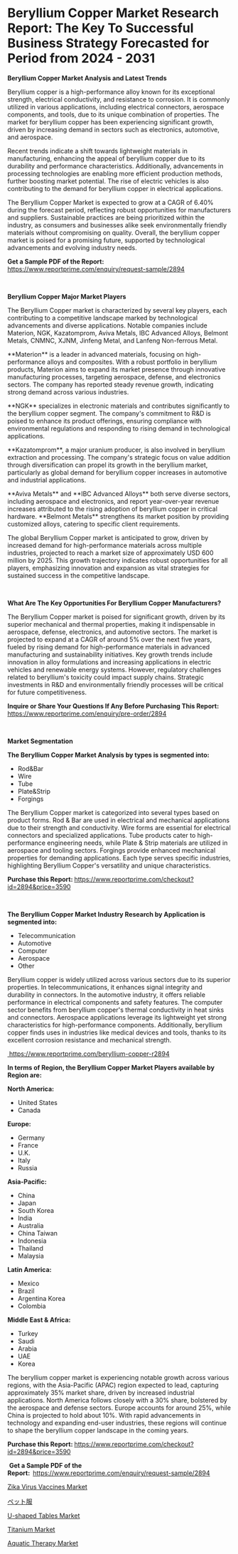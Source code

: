 <p><h1>Beryllium Copper Market Research Report: The Key To Successful Business Strategy Forecasted for Period from 2024 - 2031</h1></p><p><strong>Beryllium Copper Market Analysis and Latest Trends</strong></p>
<p><p>Beryllium copper is a high-performance alloy known for its exceptional strength, electrical conductivity, and resistance to corrosion. It is commonly utilized in various applications, including electrical connectors, aerospace components, and tools, due to its unique combination of properties. The market for beryllium copper has been experiencing significant growth, driven by increasing demand in sectors such as electronics, automotive, and aerospace.</p><p>Recent trends indicate a shift towards lightweight materials in manufacturing, enhancing the appeal of beryllium copper due to its durability and performance characteristics. Additionally, advancements in processing technologies are enabling more efficient production methods, further boosting market potential. The rise of electric vehicles is also contributing to the demand for beryllium copper in electrical applications.</p><p>The Beryllium Copper Market is expected to grow at a CAGR of 6.40% during the forecast period, reflecting robust opportunities for manufacturers and suppliers. Sustainable practices are being prioritized within the industry, as consumers and businesses alike seek environmentally friendly materials without compromising on quality. Overall, the beryllium copper market is poised for a promising future, supported by technological advancements and evolving industry needs.</p></p>
<p><strong>Get a Sample PDF of the Report:&nbsp;</strong> <a href="https://www.reportprime.com/enquiry/request-sample/2894">https://www.reportprime.com/enquiry/request-sample/2894</a></p>
<p>&nbsp;</p>
<p><strong>Beryllium Copper Major Market Players</strong></p>
<p><p>The Beryllium Copper market is characterized by several key players, each contributing to a competitive landscape marked by technological advancements and diverse applications. Notable companies include Materion, NGK, Kazatomprom, Aviva Metals, IBC Advanced Alloys, Belmont Metals, CNMNC, XJNM, Jinfeng Metal, and Lanfeng Non-ferrous Metal.</p><p>**Materion** is a leader in advanced materials, focusing on high-performance alloys and composites. With a robust portfolio in beryllium products, Materion aims to expand its market presence through innovative manufacturing processes, targeting aerospace, defense, and electronics sectors. The company has reported steady revenue growth, indicating strong demand across various industries.</p><p>**NGK** specializes in electronic materials and contributes significantly to the beryllium copper segment. The company's commitment to R&D is poised to enhance its product offerings, ensuring compliance with environmental regulations and responding to rising demand in technological applications.</p><p>**Kazatomprom**, a major uranium producer, is also involved in beryllium extraction and processing. The company's strategic focus on value addition through diversification can propel its growth in the beryllium market, particularly as global demand for beryllium copper increases in automotive and industrial applications.</p><p>**Aviva Metals** and **IBC Advanced Alloys** both serve diverse sectors, including aerospace and electronics, and report year-over-year revenue increases attributed to the rising adoption of beryllium copper in critical hardware. **Belmont Metals** strengthens its market position by providing customized alloys, catering to specific client requirements.</p><p>The global Beryllium Copper market is anticipated to grow, driven by increased demand for high-performance materials across multiple industries, projected to reach a market size of approximately USD 600 million by 2025. This growth trajectory indicates robust opportunities for all players, emphasizing innovation and expansion as vital strategies for sustained success in the competitive landscape.</p></p>
<p>&nbsp;</p>
<p><strong>What Are The Key Opportunities For Beryllium Copper Manufacturers?</strong></p>
<p><p>The Beryllium Copper market is poised for significant growth, driven by its superior mechanical and thermal properties, making it indispensable in aerospace, defense, electronics, and automotive sectors. The market is projected to expand at a CAGR of around 5% over the next five years, fueled by rising demand for high-performance materials in advanced manufacturing and sustainability initiatives. Key growth trends include innovation in alloy formulations and increasing applications in electric vehicles and renewable energy systems. However, regulatory challenges related to beryllium's toxicity could impact supply chains. Strategic investments in R&D and environmentally friendly processes will be critical for future competitiveness.</p></p>
<p><strong>Inquire or Share Your Questions If Any Before Purchasing This Report:</strong> <a href="https://www.reportprime.com/enquiry/pre-order/2894">https://www.reportprime.com/enquiry/pre-order/2894</a></p>
<p>&nbsp;</p>
<p><strong>Market Segmentation</strong></p>
<p><strong>The Beryllium Copper Market Analysis by types is segmented into:</strong></p>
<p><ul><li>Rod&Bar</li><li>Wire</li><li>Tube</li><li>Plate&Strip</li><li>Forgings</li></ul></p>
<p><p>The Beryllium Copper market is categorized into several types based on product forms. Rod & Bar are used in electrical and mechanical applications due to their strength and conductivity. Wire forms are essential for electrical connectors and specialized applications. Tube products cater to high-performance engineering needs, while Plate & Strip materials are utilized in aerospace and tooling sectors. Forgings provide enhanced mechanical properties for demanding applications. Each type serves specific industries, highlighting Beryllium Copper's versatility and unique characteristics.</p></p>
<p><strong>Purchase this Report:&nbsp;</strong><a href="https://www.reportprime.com/checkout?id=2894&price=3590">https://www.reportprime.com/checkout?id=2894&price=3590</a></p>
<p>&nbsp;</p>
<p><strong>The Beryllium Copper Market Industry Research by Application is segmented into:</strong></p>
<p><ul><li>Telecommunication</li><li>Automotive</li><li>Computer</li><li>Aerospace</li><li>Other</li></ul></p>
<p><p>Beryllium copper is widely utilized across various sectors due to its superior properties. In telecommunications, it enhances signal integrity and durability in connectors. In the automotive industry, it offers reliable performance in electrical components and safety features. The computer sector benefits from beryllium copper's thermal conductivity in heat sinks and connectors. Aerospace applications leverage its lightweight yet strong characteristics for high-performance components. Additionally, beryllium copper finds uses in industries like medical devices and tools, thanks to its excellent corrosion resistance and mechanical strength.</p></p>
<p><a href="https://www.reportprime.com/beryllium-copper-r2894">&nbsp;https://www.reportprime.com/beryllium-copper-r2894</a></p>
<p><strong>In terms of Region, the Beryllium Copper Market Players available by Region are:</strong></p>
<p>
    <p> <strong> North America: </strong>
        <ul>
            <li>United States</li>
            <li>Canada</li>
        </ul>
        </p> 
    <p> <strong> Europe: </strong>
        <ul>
            <li>Germany</li>
            <li>France</li>
            <li>U.K.</li>
            <li>Italy</li>
            <li>Russia</li>
        </ul>
        </p> 
    <p> <strong> Asia-Pacific: </strong>
        <ul>
            <li>China</li>
            <li>Japan</li>
            <li>South Korea</li>
            <li>India</li>
            <li>Australia</li>
            <li>China Taiwan</li>
            <li>Indonesia</li>
            <li>Thailand</li>
            <li>Malaysia</li>
        </ul>
        </p> 
    <p> <strong> Latin America: </strong>
        <ul>
            <li>Mexico</li>
            <li>Brazil</li>
            <li>Argentina Korea</li>
            <li>Colombia</li>
        </ul>
        </p> 
    <p> <strong> Middle East & Africa: </strong>
        <ul>
            <li>Turkey</li>
            <li>Saudi</li>
            <li>Arabia</li>
            <li>UAE</li>
            <li>Korea</li>
        </ul>
    </p>
    </p>
<p><p>The beryllium copper market is experiencing notable growth across various regions, with the Asia-Pacific (APAC) region expected to lead, capturing approximately 35% market share, driven by increased industrial applications. North America follows closely with a 30% share, bolstered by the aerospace and defense sectors. Europe accounts for around 25%, while China is projected to hold about 10%. With rapid advancements in technology and expanding end-user industries, these regions will continue to shape the beryllium copper landscape in the coming years.</p></p>
<p><strong>Purchase this Report: </strong><a href="https://www.reportprime.com/checkout?id=2894&price=3590">https://www.reportprime.com/checkout?id=2894&price=3590</a></p>
<p>&nbsp;<strong>Get a Sample PDF of the Report:&nbsp;&nbsp;</strong><a href="https://www.reportprime.com/enquiry/request-sample/2894">https://www.reportprime.com/enquiry/request-sample/2894</a></p>
<p><strong></strong></p>
<p><p><a href="https://issuu.com/reportprime-2/docs/zika-virus-vaccines-market-size-203_e5d28ec613a032">Zika Virus Vaccines Market</a></p><p><a href="https://medium.com/@vadkqfca47/%E3%83%9A%E3%83%83%E3%83%88%E6%9C%8D%E5%B8%82%E5%A0%B4%E3%81%AE%E6%B4%9E%E5%AF%9F-%E5%B8%82%E5%A0%B4%E3%83%97%E3%83%AC%E3%83%BC%E3%83%A4%E3%83%BC-%E5%B8%82%E5%A0%B4%E8%A6%8F%E6%A8%A1-%E5%9C%B0%E7%90%86%E7%9A%84%E5%9C%B0%E5%9F%9F-%E4%BA%88%E6%B8%AC-2024%E5%B9%B4-2031%E5%B9%B4-b5bf358803b7">ペット服</a></p><p><a href="https://www.linkedin.com/pulse/u-shaped-tables-market-size-growth-trends-statistics-6za4e?trackingId=f29T7PIwT6uuDdy5bmfFnQ%3D%3D">U-shaped Tables Market</a></p><p><a href="https://github.com/naodanhluon8/Market-Research-Report-List-1/blob/main/titanium-market.md">Titanium Market</a></p><p><a href="https://medium.com/@joe.tucker3457/insights-into-aquatic-therapy-market-share-and-competitive-landscape-for-period-from-2024-to-2031-f5f07e995d36">Aquatic Therapy Market</a></p></p>